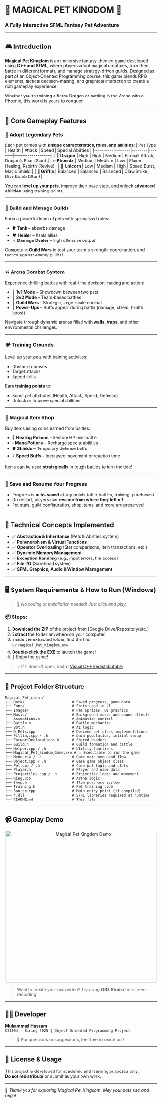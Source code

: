 # 🐉 MAGICAL PET KINGDOM 🏰  
### A Fully Interactive SFML Fantasy Pet Adventure

---

## 🎮 Introduction

**Magical Pet Kingdom** is an immersive fantasy-themed game developed using **C++ and SFML**, where players adopt magical creatures, train them, battle in different formats, and manage strategy-driven guilds. Designed as part of an Object-Oriented Programming course, this game blends RPG elements, tactical decision-making, and graphical interaction to create a rich gameplay experience.

Whether you're training a fierce Dragon or battling in the Arena with a Phoenix, this world is yours to conquer!

---

## 🌟 Core Gameplay Features

### 🐾 Adopt Legendary Pets
Each pet comes with **unique characteristics, roles, and abilities**:
| Pet Type | Health | Attack | Speed | Special Abilities |
|----------|--------|--------|--------|-------------------|
| 🐲 **Dragon** | High | High | Medium | Fireball Attack, Dragon’s Roar (Stun) |
| 🔥 **Phoenix** | Medium | Medium | Low | Flame Healing, Rebirth (Revive) |
| 🦄 **Unicorn** | Low | Medium | High | Speed Burst, Magic Shield |
| 🦅 **Griffin** | Balanced | Balanced | Balanced | Claw Strike, Dive Bomb (Stun) |

You can **level up your pets**, improve their base stats, and unlock **advanced abilities** using training points.

---

### 🏰 Build and Manage Guilds
Form a powerful team of pets with specialized roles:
- 🛡️ **Tank** – absorbs damage
- ❤️ **Healer** – heals allies
- ⚔️ **Damage Dealer** – high offensive output

Compete in **Guild Wars** to test your team's strength, coordination, and tactics against enemy guilds!

---

### ⚔️ Arena Combat System

Experience thrilling battles with real-time decision-making and action:
- 🔹 **1v1 Mode** – Showdown between two pets
- 🔹 **2v2 Mode** – Team-based battles
- 🔹 **Guild Wars** – Strategic, large-scale combat
- 🔹 **Power-Ups** – Buffs appear during battle (damage, shield, health boost)

Navigate through dynamic arenas filled with **walls**, **traps**, and other environmental challenges.

---

### 🏕️ Training Grounds

Level up your pets with training activities:
- Obstacle courses
- Target attacks
- Speed drills

Earn **training points** to:
- Boost pet attributes (Health, Attack, Speed, Defense)
- Unlock or improve special abilities

---

### 🛒 Magical Item Shop

Buy items using coins earned from battles:
- 🍃 **Healing Potions** – Restore HP mid-battle
- 💧 **Mana Potions** – Recharge special abilities
- 🛡️ **Shields** – Temporary defense buffs
- ⚡ **Speed Buffs** – Increased movement or reaction time

Items can be used **strategically** in tough battles to turn the tide!

---

### 💾 Save and Resume Your Progress

- Progress is **auto-saved** at key points (after battles, training, purchases)
- On restart, players can **resume from where they left off**
- Pet stats, guild configuration, shop items, and more are preserved

---

## 🧠 Technical Concepts Implemented

- ✅ **Abstraction & Inheritance** (Pets & Abilities system)
- ✅ **Polymorphism & Virtual Functions**
- ✅ **Operator Overloading** (Stat comparisons, item transactions, etc.)
- ✅ **Dynamic Memory Management**
- ✅ **Exception Handling** (e.g., input errors, file access)
- ✅ **File I/O** (Save/load system)
- ✅ **SFML Graphics, Audio & Window Management**

---

## 🖥️ System Requirements & How to Run (Windows)

> 🎯 *No coding or installation needed! Just click and play.*

### 📦 Steps:


1. **Download the ZIP** of the project from [Google Drive/Repository/etc.].
2. **Extract** the folder anywhere on your computer.
3. Inside the extracted folder, find the file:  
   👉 `Magical_Pet_Kingdom.exe`
4. **Double-click the EXE** to launch the game!
5. 🎉 Enjoy the game!

> 💡 If it doesn't open, install [Visual C++ Redistributable](https://learn.microsoft.com/en-us/cpp/windows/latest-supported-vc-redist)

---

## 📂 Project Folder Structure

```
Magical_Pet_clean/
├── Data/                      # Saved progress, game data
├── Font/                      # Fonts used in UI
├── Images/                    # Pet sprites, UI graphics
├── Music/                     # Background music and sound effects
├── Animations.h               # Animation control
├── Battle.h                   # Battle mechanics
├── Bot.h                      # AI logic
├── D_Pets.cpp                 # Derived pet class implementations
├── Filling.cpp / .h           # Data population, initial setup
├── ForwardDeclarations.h      # Shared headers
├── Guild.h                    # Guild formation and battle
├── Helper.cpp / .h            # Utility functions
├── Magical_Pet_Kindom_Game.exe # 💥 Executable to run the game
├── Menu.cpp / .h              # Game main menu and flow
├── Object.cpp / .h            # Base game object class
├── Pet.cpp / .h               # Core pet logic and stats
├── Player.h                   # Player and user data
├── Projectiles.cpp / .h       # Projectile logic and movement
├── Ring.cpp                   # Arena logic
├── Shop.h                     # Item purchase system
├── Training.h                 # Pet training code
├── Source.cpp                 # Main entry point (if compiled)
├── *.dll                      # SFML libraries required at runtime
└── README.md                  # This file
```
---

## 📹 Gameplay Demo

<p align="center">
  <a href="https://youtu.be/Wbz8zM_5iCc?si=8pIMXXoi2F3_wqlj">
    <img src="https://img.youtube.com/vi/Wbz8zM_5iCc/hqdefault.jpg" alt="Magical Pet Kingdom Demo" width="500"/>
  </a>
</p>

> Want to create your own video? Try using **OBS Studio** for screen recording.

---

## 🧑‍💻 Developer

**Muhammad Hasaam**  
`CS1004 - Spring 2025 | Object Oriented Programming Project`

> 💬 For questions or suggestions, feel free to reach out!

---

## 🛑 License & Usage

This project is developed for academic and learning purposes only.  
**Do not redistribute** or submit as your own work.

---

🌟 *Thank you for exploring Magical Pet Kingdom. May your pets rise and reign!*


